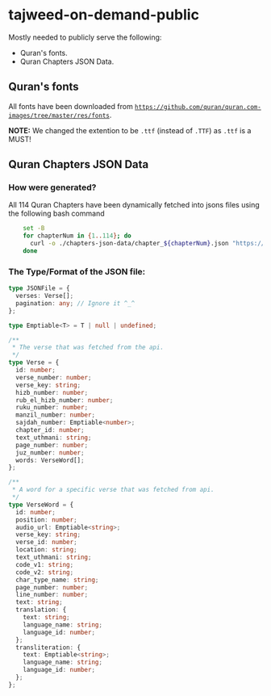 # tajweed-on-demand-public

Mostly needed to publicly serve the following:

- Quran's fonts.
- Quran Chapters JSON Data.

## Quran's fonts

All fonts have been downloaded from [`https://github.com/quran/quran.com-images/tree/master/res/fonts`](https://github.com/quran/quran.com-images/tree/master/res/fonts).

**NOTE:** We changed the extention to be `.ttf` (instead of `.TTF`) as `.ttf` is a MUST!

## Quran Chapters JSON Data

### How were generated?

All 114 Quran Chapters have been dynamically fetched into jsons files using the following bash command

```bash
    set -B
    for chapterNum in {1..114}; do
      curl -o ./chapters-json-data/chapter_${chapterNum}.json "https://api.qurancdn.com/api/qdc/verses/by_chapter/${chapterNum}?per_page=all&words=true&fields=chapter_id,text_uthmani&word_fields=verse_key,verse_id,page_number,location,text_uthmani,code_v1,code_v2"
    done
```

### The Type/Format of the JSON file:

```ts
type JSONFile = {
  verses: Verse[];
  pagination: any; // Ignore it ^_^
};

type Emptiable<T> = T | null | undefined;

/**
 * The verse that was fetched from the api.
 */
type Verse = {
  id: number;
  verse_number: number;
  verse_key: string;
  hizb_number: number;
  rub_el_hizb_number: number;
  ruku_number: number;
  manzil_number: number;
  sajdah_number: Emptiable<number>;
  chapter_id: number;
  text_uthmani: string;
  page_number: number;
  juz_number: number;
  words: VerseWord[];
};

/**
 * A word for a specific verse that was fetched from api.
 */
type VerseWord = {
  id: number;
  position: number;
  audio_url: Emptiable<string>;
  verse_key: string;
  verse_id: number;
  location: string;
  text_uthmani: string;
  code_v1: string;
  code_v2: string;
  char_type_name: string;
  page_number: number;
  line_number: number;
  text: string;
  translation: {
    text: string;
    language_name: string;
    language_id: number;
  };
  transliteration: {
    text: Emptiable<string>;
    language_name: string;
    language_id: number;
  };
};
```
